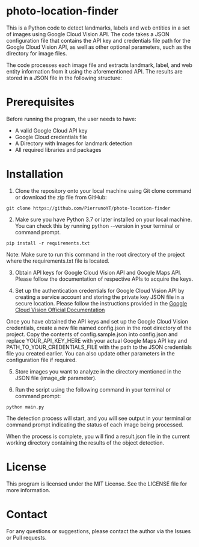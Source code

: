 # photo-location-finder
This is a Python code to detect landmarks, labels and web entities in a set of images using Google Cloud Vision API. The code takes a JSON configuration file that contains the API key and credentials file path for the Google Cloud Vision API, as well as other optional parameters, such as the directory for image files.

The code processes each image file and extracts landmark, label, and web entity information from it using the aforementioned API. The results are stored in a JSON file in the following structure:

# Prerequisites

Before running the program, the user needs to have:

* A valid Google Cloud API key
* Google Cloud credentials file
* A Directory with Images for landmark detection
* All required libraries and packages
    
# Installation

1. Clone the repository onto your local machine using Git clone command or download the zip file from GitHub:

```git clone https://github.com/PierrunoYT/photo-location-finder```

2. Make sure you have Python 3.7 or later installed on your local machine. You can check this by running python --version in your terminal or command prompt.

```pip install -r requirements.txt```

Note: Make sure to run this command in the root directory of the project where the requirements.txt file is located.

3. Obtain API keys for Google Cloud Vision API and Google Maps API. Please follow the documentation of respective APIs to acquire the keys.

4. Set up the authentication credentials for Google Cloud Vision API by creating a service account and storing the private key JSON file in a secure location. Please follow the instructions provided in the [Google Cloud Vision Official Documentation](https://cloud.google.com/vision/docs/before-you-begin)

Once you have obtained the API keys and set up the Google Cloud Vision credentials, create a new file named config.json in the root directory of the project. Copy the contents of config.sample.json into config.json and replace YOUR_API_KEY_HERE with your actual Google Maps API key and PATH_TO_YOUR_CREDENTIALS_FILE with the path to the JSON credentials file you created earlier. You can also update other parameters in the configuration file if required.

5. Store images you want to analyze in the directory mentioned in the JSON file (image_dir parameter).

6. Run the script using the following command in your terminal or command prompt:

```python main.py```

The detection process will start, and you will see output in your terminal or command prompt indicating the status of each image being processed.

When the process is complete, you will find a result.json file in the current working directory containing the results of the object detection.

# License

This program is licensed under the MIT License. See the LICENSE file for more information.

# Contact

For any questions or suggestions, please contact the author via the Issues or Pull requests.
